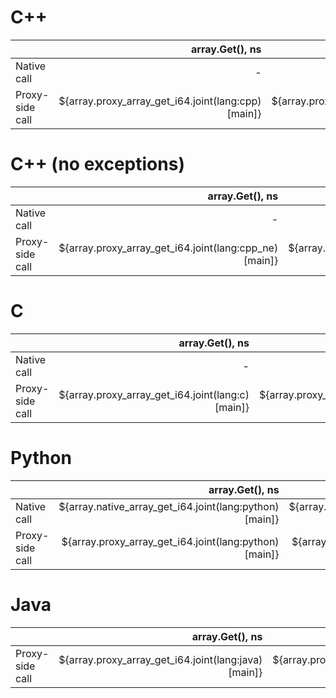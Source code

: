 # C++
|               | array.Get(), ns | array.Set(), ns |
| ------------- | ------------: | --------: |
| Native call | - | - |
| Proxy-side call | ${array.proxy_array_get_i64.joint(lang:cpp)[main]} | ${array.proxy_array_set_i64.joint(lang:cpp)[main]} |

# C++ (no exceptions)
|               | array.Get(), ns | array.Set(), ns |
| ------------- | ------------: | --------: |
| Native call | - | - |
| Proxy-side call | ${array.proxy_array_get_i64.joint(lang:cpp_ne)[main]} | ${array.proxy_array_set_i64.joint(lang:cpp_ne)[main]} |

# C
|               | array.Get(), ns | array.Set(), ns |
| ------------- | ------------: | --------: |
| Native call | - | - |
| Proxy-side call | ${array.proxy_array_get_i64.joint(lang:c)[main]} | ${array.proxy_array_set_i64.joint(lang:c)[main]} |

# Python
|               | array.Get(), ns | array.Set(), ns |
| ------------- | ------------: | --------: |
| Native call | ${array.native_array_get_i64.joint(lang:python)[main]} | ${array.native_array_set_i64.joint(lang:python)[main]} |
| Proxy-side call | ${array.proxy_array_get_i64.joint(lang:python)[main]} | ${array.proxy_array_set_i64.joint(lang:python)[main]} |

# Java
|               | array.Get(), ns | array.Set(), ns |
| ------------- | ------------: | --------: |
| Proxy-side call | ${array.proxy_array_get_i64.joint(lang:java)[main]} | ${array.proxy_array_set_i64.joint(lang:java)[main]} |
